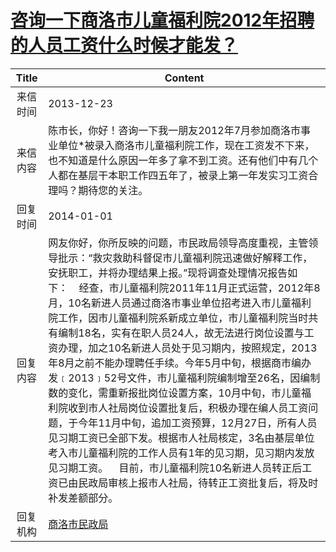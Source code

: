 # <a href="http://www.shangluo.gov.cn/zmhd/ldxxxx.jsp?urltype=leadermail.LeaderMailContentUrl&wbtreeid=1112&leadermailid=2208">咨询一下商洛市儿童福利院2012年招聘的人员工资什么时候才能发？</a>
| Title |                                                                                                                                                                                                                                               Content                                                                                                                                                                                                                                               |
|:-----:|-----------------------------------------------------------------------------------------------------------------------------------------------------------------------------------------------------------------------------------------------------------------------------------------------------------------------------------------------------------------------------------------------------------------------------------------------------------------------------------------------------|
| 来信时间  | 2013-12-23                                                                                                                                                                                                                                                                                                                                                                                                                                                                                          |
| 来信内容  | 陈市长，你好！咨询一下我一朋友2012年7月参加商洛市事业单位*被录入商洛市儿童福利院工作，现在工资发不下来，也不知道是什么原因一年多了拿不到工资。还有他们中有几个人都在基层干本职工作四五年了，被录上第一年发实习工资合理吗？期待您的关注。                                                                                                                                                                                                                                                                                                                                                                             |
| 回复时间  | 2014-01-01                                                                                                                                                                                                                                                                                                                                                                                                                                                                                          |
| 回复内容  | 网友你好，你所反映的问题，市民政局领导高度重视，主管领导批示：“救灾救助科督促市儿童福利院迅速做好解释工作，安抚职工，并将办理结果上报。”现将调查处理情况报告如下：    经查，市儿童福利院2011年11月正式运营，2012年8月，10名新进人员通过商洛市事业单位招考进入市儿童福利院工作，因市儿童福利院系新成立单位，市儿童福利院当时共有编制18名，实有在职人员24人，故无法进行岗位设置与工资办理，加之10名新进人员处于见习期内，按照规定，2013年8月之前不能办理聘任手续。今年5月中旬，根据商市编办发﹝2013﹞52号文件，市儿童福利院编制增至26名，因编制数的变化，需重新报批岗位设置方案，10月中旬，市儿童福利院收到市人社局岗位设置批复后，积极办理在编人员工资问题，于今年11月中旬，追加工资预算，12月27日，所有人员见习期工资已全部下发。根据市人社局核定，3名由基层单位考入市儿童福利院的工作人员有1年的见习期，见习期内发放见习期工资。    目前，市儿童福利院10名新进人员转正后工资已由民政局审核上报市人社局，待转正工资批复后，将及时补发差额部分。 |
| 回复机构  | <a href="../../categories/agencies/商洛市民政局.md">商洛市民政局</a>                                                                                                                                                                                                                                                                                                                                                                                                                                              |
